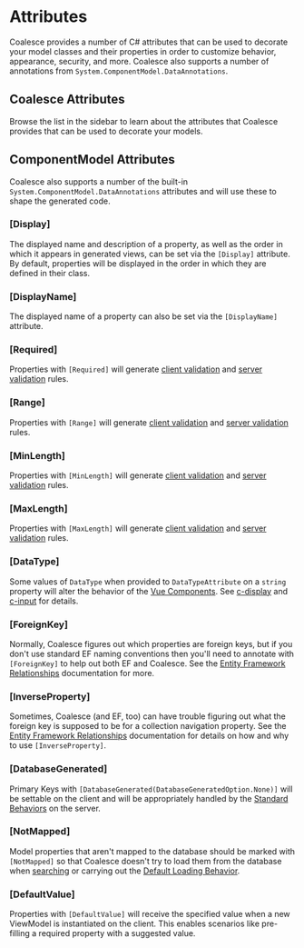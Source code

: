 # Attributes

Coalesce provides a number of C# attributes that can be used to decorate your model classes and their properties in order to customize behavior, appearance, security, and more. Coalesce also supports a number of annotations from `System.ComponentModel.DataAnnotations`.

## Coalesce Attributes

Browse the list in the sidebar to learn about the attributes that Coalesce provides that can be used to decorate your models.

<!-- TODO: Is there some kind of metadata we can use to dynamically source the coalesce attribute page and list them here instead of directing the reader to the sidebar? -->

## ComponentModel Attributes

Coalesce also supports a number of the built-in `System.ComponentModel.DataAnnotations` attributes and will use these to shape the generated code.

### [Display]

The displayed name and description of a property, as well as the order in which it appears in generated views, can be set via the `[Display]` attribute. By default, properties will be displayed in the order in which they are defined in their class.

### [DisplayName]

The displayed name of a property can also be set via the `[DisplayName]` attribute.

### [Required]

Properties with `[Required]` will generate [client validation](/modeling/model-components/attributes/client-validation.md) and [server validation](/topics/security.md#server-side-data-validation) rules.

### [Range]

Properties with `[Range]` will generate [client validation](/modeling/model-components/attributes/client-validation.md) and [server validation](/topics/security.md#server-side-data-validation) rules.

### [MinLength]

Properties with `[MinLength]` will generate [client validation](/modeling/model-components/attributes/client-validation.md) and [server validation](/topics/security.md#server-side-data-validation) rules.

### [MaxLength]

Properties with `[MaxLength]` will generate [client validation](/modeling/model-components/attributes/client-validation.md) and [server validation](/topics/security.md#server-side-data-validation) rules.

### [DataType]

Some values of `DataType` when provided to `DataTypeAttribute` on a `string` property will alter the behavior of the [Vue Components](/stacks/vue/coalesce-vue-vuetify/overview.md). See [c-display](/stacks/vue/coalesce-vue-vuetify/components/c-display.md) and [c-input](/stacks/vue/coalesce-vue-vuetify/components/c-input.md) for details.

### [ForeignKey]

Normally, Coalesce figures out which properties are foreign keys, but if you don't use standard EF naming conventions then you'll need to annotate with `[ForeignKey]` to help out both EF and Coalesce. See the [Entity Framework Relationships](https://docs.microsoft.com/en-us/ef/core/modeling/relationships) documentation for more.

### [InverseProperty]

Sometimes, Coalesce (and EF, too) can have trouble figuring out what the foreign key is supposed to be for a collection navigation property. See the [Entity Framework Relationships](https://docs.microsoft.com/en-us/ef/core/modeling/relationships) documentation for details on how and why to use `[InverseProperty]`.

### [DatabaseGenerated]

Primary Keys with `[DatabaseGenerated(DatabaseGeneratedOption.None)]` will be settable on the client and will be appropriately handled by the [Standard Behaviors](/modeling/model-components/behaviors.md#standard-behaviors) on the server. 

### [NotMapped]

Model properties that aren't mapped to the database should be marked with `[NotMapped]` so that Coalesce doesn't try to load them from the database when [searching](/modeling/model-components/attributes/search.md) or carrying out the [Default Loading Behavior](/modeling/model-components/data-sources.md#default-loading-behavior).

### [DefaultValue]

Properties with `[DefaultValue]` will receive the specified value when a new ViewModel is instantiated on the client. This enables scenarios like pre-filling a required property with a suggested value.
